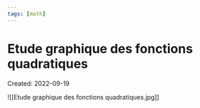 ```yaml
---
tags: [math] 
---
```

# Etude graphique des fonctions quadratiques
Created: 2022-09-19

![[Etude graphique des fonctions quadratiques.jpg]]